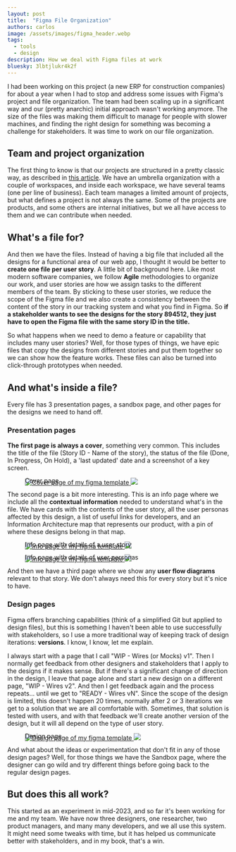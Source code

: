 ```yaml
---
layout: post
title:  "Figma File Organization"
authors: carlos
image: /assets/images/figma_header.webp
tags: 
  - tools
  - design
description: How we deal with Figma files at work
bluesky: 3lbtjlukr4k2f
---
```


I had been working on this project (a new ERP for construction companies) for about a year when I had to stop and address some issues with Figma's project and file organization. The team had been scaling up in a significant way and our (pretty anarchic) initial approach wasn't working anymore. The size of the files was making them difficult to manage for people with slower machines, and finding the right design for something was becoming a challenge for stakeholders. It was time to work on our file organization.

## Team and project organization

The first thing to know is that our projects are structured in a pretty classic way, as described in [this article](https://www.figma.com/best-practices/team-file-organization/). We have an umbrella organization with a couple of workspaces, and inside each workspace, we have several teams (one per line of business). Each team manages a limited amount of projects, but what defines a project is not always the same. Some of the projects are products, and some others are internal initiatives, but we all have access to them and we can contribute when needed.

## What's a file for?

And then we have the files. Instead of having a big file that included all the designs for a functional area of our web app, I thought it would be better to **create one file per user story**. A little bit of background here. Like most modern software companies, we follow **Agile** methodologies to organize our work, and user stories are how we assign tasks to the different members of the team. By sticking to these user stories, we reduce the scope of the Figma file and we also create a consistency between the content of the story in our tracking system and what you find in Figma. So **if a stakeholder wants to see the designs for the story 894512, they just have to open the Figma file with the same story ID in the title.**

So what happens when we need to demo a feature or capability that includes many user stories? Well, for those types of things, we have epic files that copy the designs from different stories and put them together so we can show how the feature works. These files can also be turned into click-through prototypes when needed.

## And what's inside a file?

Every file has 3 presentation pages, a sandbox page, and other pages for the designs we need to hand off.

### Presentation pages

**The first page is always a cover**, something very common. This includes the title of the file (Story ID - Name of the story), the status of the file (Done, In Progress, On Hold), a 'last updated' date and a screenshot of a key screen.

<figure>
<!-- thumbnail image wrapped in a link -->
<a href="#img1">
  <img src="/assets/images/figma_cover.webp" class="thumbnail" alt="Cover page of my figma template">
</a>

<!-- lightbox container hidden with CSS -->
<a href="#_" class="lightbox" id="img1">
  <img src="/assets/images/figma_cover.webp">
</a>
<figcaption style="margin-top:-1.5em;">Cover page</figcaption>
</figure>

The second page is a bit more interesting. This is an info page where we include all the **contextual information** needed to understand what's in the file. We have cards with the contents of the user story, all the user personas affected by this design, a list of useful links for developers, and an Information Architecture map that represents our product, with a pin of where these designs belong in that map.

<figure>
<!-- thumbnail image wrapped in a link -->
<a href="#img2">
  <img src="/assets/images/figma_story.webp" class="thumbnail" alt="Info page of my figma template">
</a>

<!-- lightbox container hidden with CSS -->
<a href="#_" class="lightbox" id="img2">
  <img src="/assets/images/figma_story.webp">
</a>
<figcaption style="margin-top:-1.5em;">Info page with details of a user story</figcaption>
</figure>

<figure>
<!-- thumbnail image wrapped in a link -->
<a href="#img3">
  <img src="/assets/images/figma_personas.webp" class="thumbnail" alt="Info page of my figma template">
</a>

<!-- lightbox container hidden with CSS -->
<a href="#_" class="lightbox" id="img3">
  <img src="/assets/images/figma_personas.webp">
</a>
<figcaption style="margin-top:-1.5em;">Info page with details of user personas</figcaption>
</figure>

And then we have a third page where we show any **user flow diagrams** relevant to that story. We don't always need this for every story but it's nice to have.

### Design pages

Figma offers branching capabilities (think of a simplified Git but applied to design files), but this is something I haven't been able to use successfully with stakeholders, so I use a more traditional way of keeping track of design iterations: **versions**. I know, I know, let me explain.

I always start with a page that I call "WIP - Wires (or Mocks) v1". Then I normally get feedback from other designers and stakeholders that I apply to the designs if it makes sense. But if there's a significant change of direction in the design, I leave that page alone and start a new design on a different page, "WIP - Wires v2". And then I get feedback again and the process repeats... until we get to "READY - Wires vN". Since the scope of the design is limited, this doesn't happen 20 times, normally after 2 or 3 iterations we get to a solution that we are all comfortable with. Sometimes, that solution is tested with users, and with that feedback we'll create another version of the design, but it will all depend on the type of user story.

<figure>
<!-- thumbnail image wrapped in a link -->
<a href="#img4">
  <img src="/assets/images/figma_wip.webp" class="thumbnail" alt="Design page of my figma template">
</a>

<!-- lightbox container hidden with CSS -->
<a href="#_" class="lightbox" id="img4">
  <img src="/assets/images/figma_wip.webp">
</a>
<figcaption style="margin-top:-1.5em;">Design page</figcaption>
</figure>

And what about the ideas or experimentation that don't fit in any of those design pages? Well, for those things we have the Sandbox page, where the designer can go wild and try different things before going back to the regular design pages.

## But does this all work?

This started as an experiment in mid-2023, and so far it's been working for me and my team. We have now three designers, one researcher, two product managers, and many many developers, and we all use this system. It might need some tweaks with time, but it has helped us communicate better with stakeholders, and in my book, that's a win.